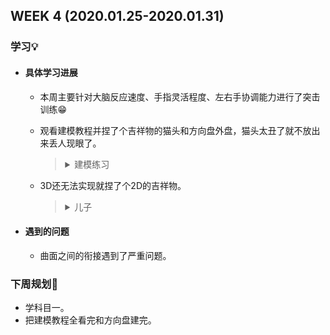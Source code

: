 WEEK 4 (2020.01.25-2020.01.31)
----------------------------

### 学习💡

+ #### 具体学习进展
  
  + 本周主要针对大脑反应速度、手指灵活程度、左右手协调能力进行了突击训练:grin:
  + 观看建模教程并捏了个吉祥物的猫头和方向盘外盘，猫头太丑了就不放出来丢人现眼了。
  
    > <details><summary>建模练习</summary><p><p align="center"></p><img src="https://raw.githubusercontent.com/windkaku/Bin/master/Weekly%20Report/img/%E6%96%B9%E5%90%91%E7%9B%98.png" alt="方向盘(看不见的话移步Bin/Weekly Report/img)" width="400"/></p></details>
  
  + 3D还无法实现就捏了个2D的吉祥物。
    
    > <details><summary>儿子</summary><p><p align="center"></p><img src="https://github.com/windkaku/Bin/blob/master/Weekly Report/img/儿子.png?raw=true" alt="儿子(看不见的话移步Bin/Weekly Report/img)" width="400"/></p></details>
  
+ #### 遇到的问题

  + 曲面之间的衔接遇到了严重问题。

### 下周规划👻

+ 学科目一。
+ 把建模教程全看完和方向盘建完。